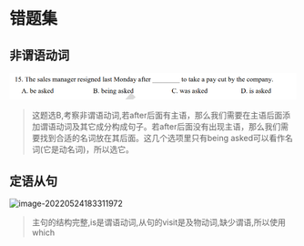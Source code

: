 # 错题集



## 非谓语动词

![image-20220522164620933](Wrong_set.assets\image-20220522164620933.png)

> 这题选B,考察非谓语动词,若after后面有主语，那么我们需要在主语后面添加谓语动词及其它成分构成句子。若after后面没有出现主语，那么我们需要找到合适的名词放在其后面。这几个选项里只有being asked可以看作名词(它是动名词)，所以选它。







## 定语从句

![image-20220524183311972](C:\Users\86134\Desktop\Learn\Wrong_set.assets\image-20220524183311972.png)

> 主句的结构完整,is是谓语动词,从句的visit是及物动词,缺少谓语,所以使用which